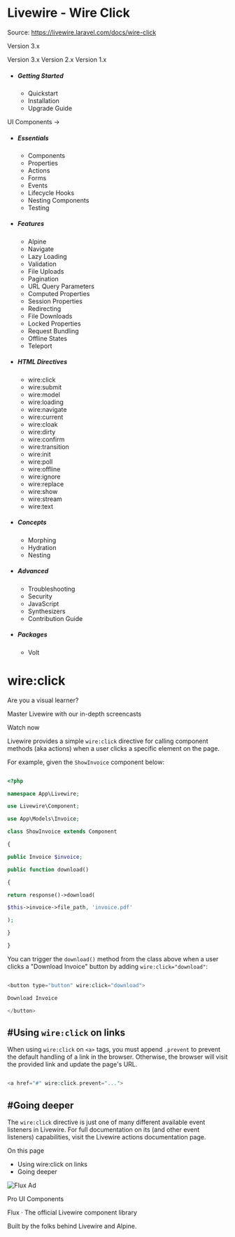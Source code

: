 # Livewire - Wire Click

Source: https://livewire.laravel.com/docs/wire-click

Version 3.x

Version 3.x
Version 2.x
Version 1.x

* ##### Getting Started

  + Quickstart
  + Installation
  + Upgrade Guide

UI Components →

* ##### Essentials

  + Components
  + Properties
  + Actions
  + Forms
  + Events
  + Lifecycle Hooks
  + Nesting Components
  + Testing
* ##### Features

  + Alpine
  + Navigate
  + Lazy Loading
  + Validation
  + File Uploads
  + Pagination
  + URL Query Parameters
  + Computed Properties
  + Session Properties
  + Redirecting
  + File Downloads
  + Locked Properties
  + Request Bundling
  + Offline States
  + Teleport
* ##### HTML Directives

  + wire:click
  + wire:submit
  + wire:model
  + wire:loading
  + wire:navigate
  + wire:current
  + wire:cloak
  + wire:dirty
  + wire:confirm
  + wire:transition
  + wire:init
  + wire:poll
  + wire:offline
  + wire:ignore
  + wire:replace
  + wire:show
  + wire:stream
  + wire:text
* ##### Concepts

  + Morphing
  + Hydration
  + Nesting
* ##### Advanced

  + Troubleshooting
  + Security
  + JavaScript
  + Synthesizers
  + Contribution Guide
* ##### Packages

  + Volt

wire:click
==========

Are you a visual learner?

Master Livewire with our in-depth screencasts

Watch now

Livewire provides a simple `wire:click` directive for calling component methods (aka actions) when a user clicks a specific element on the page.

For example, given the `ShowInvoice` component below:

```php

<?php

namespace App\Livewire;

use Livewire\Component;

use App\Models\Invoice;

class ShowInvoice extends Component

{

public Invoice $invoice;

public function download()

{

return response()->download(

$this->invoice->file_path, 'invoice.pdf'

);

}

}

```
You can trigger the `download()` method from the class above when a user clicks a "Download Invoice" button by adding `wire:click="download"`:

```php

<button type="button" wire:click="download">

Download Invoice

</button>

```
#Using `wire:click` on links
----------------------------

When using `wire:click` on `<a>` tags, you must append `.prevent` to prevent the default handling of a link in the browser. Otherwise, the browser will visit the provided link and update the page's URL.

```php

<a href="#" wire:click.prevent="...">

```
#Going deeper
-------------

The `wire:click` directive is just one of many different available event listeners in Livewire. For full documentation on its (and other event listeners) capabilities, visit the Livewire actions documentation page.

On this page

* Using wire:click on links
* Going deeper

![Flux Ad](/images/flux_ad.jpg)

Pro UI Components

Flux · The official Livewire component library

Built by the folks behind Livewire and Alpine.